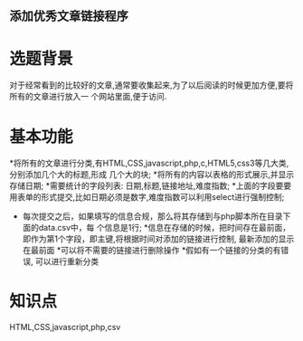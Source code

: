 添加优秀文章链接程序
--------------------

选题背景
========
对于经常看到的比较好的文章,通常要收集起来,为了以后阅读的时候更加方便,要将所有的文章进行放入一
个网站里面,便于访问.

基本功能
========
*将所有的文章进行分类,有HTML,CSS,javascript,php,c,HTML5,css3等几大类,分别添加几个大的标题,形成
几个大的块;
*将所有的内容以表格的形式展示,并显示存储日期;
*需要统计的字段列表: 日期,标题,链接地址,难度指数;
*上面的字段要要用表单的形式提交,比如日期必须是数字,难度指数可以利用select进行强制控制;
* 每次提交之后，如果填写的信息合规，那么将其存储到与php脚本所在目录下面的data.csv中，每
个信息是1行;
*信息在存储的时候，把时间存在最前面，即作为第1个字段，即主键,将根据时间对添加的链接进行控制,
最新添加的显示在最前面
*可以将不需要的链接进行删除操作
*假如有一个链接的分类的有错误, 可以进行重新分类

知识点
======
HTML,CSS,javascript,php,csv


